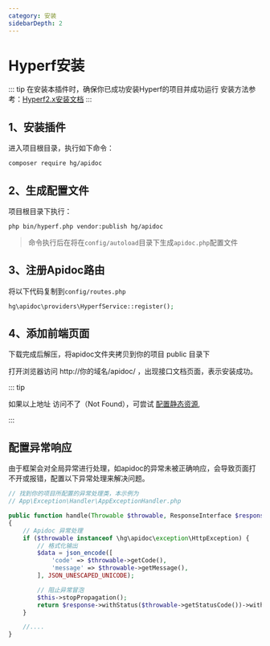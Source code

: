 ```yaml
---
category: 安装
sidebarDepth: 2
---
```


<script setup lang="ts">
import DownloadFe from "@DownloadFe";
</script>

# Hyperf安装

::: tip 在安装本插件时，确保你已成功安装Hyperf的项目并成功运行
安装方法参考：[Hyperf2.x安装文档](https://hyperf.wiki/2.2/#/zh-cn/quick-start/install)
:::



## 1、安装插件
进入项目根目录，执行如下命令：
```sh
composer require hg/apidoc
```

## 2、生成配置文件
项目根目录下执行：
```
php bin/hyperf.php vendor:publish hg/apidoc
```
> 命令执行后在将在`config/autoload`目录下生成`apidoc.php`配置文件


## 3、注册Apidoc路由

将以下代码复制到`config/routes.php`

```php
hg\apidoc\providers\HyperfService::register();
```

## 4、添加前端页面

<ClientOnly>
<DownloadFe ></DownloadFe>
</ClientOnly>


下载完成后解压，将apidoc文件夹拷贝到你的项目 public 目录下

打开浏览器访问   http://你的域名/apidoc/ ，出现接口文档页面，表示安装成功。

::: tip

如果以上地址 访问不了（Not Found），可尝试 [配置静态资源](https://hyperf.wiki/3.0/#/zh-cn/filesystem),

:::

## 配置异常响应

由于框架会对全局异常进行处理，如apidoc的异常未被正确响应，会导致页面打不开或报错，配置以下异常处理来解决问题。

```php
// 找到你的项目所配置的异常处理类，本示例为
// App\Exception\Handler\AppExceptionHandler.php

public function handle(Throwable $throwable, ResponseInterface $response)
{
    // Apidoc 异常处理
    if ($throwable instanceof \hg\apidoc\exception\HttpException) {
        // 格式化输出
        $data = json_encode([
            'code' => $throwable->getCode(),
            'message' => $throwable->getMessage(),
        ], JSON_UNESCAPED_UNICODE);

        // 阻止异常冒泡
        $this->stopPropagation();
        return $response->withStatus($throwable->getStatusCode())->withBody(new SwooleStream($data));
    }

    //....
}

```

